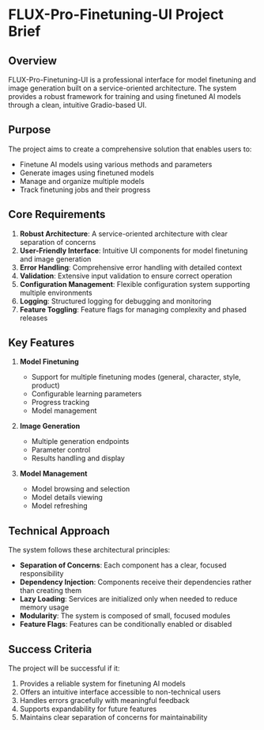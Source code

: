 # FLUX-Pro-Finetuning-UI Project Brief

## Overview

FLUX-Pro-Finetuning-UI is a professional interface for model finetuning and image generation built on a service-oriented architecture. The system provides a robust framework for training and using finetuned AI models through a clean, intuitive Gradio-based UI.

## Purpose

The project aims to create a comprehensive solution that enables users to:
- Finetune AI models using various methods and parameters
- Generate images using finetuned models
- Manage and organize multiple models
- Track finetuning jobs and their progress

## Core Requirements

1. **Robust Architecture**: A service-oriented architecture with clear separation of concerns
2. **User-Friendly Interface**: Intuitive UI components for model finetuning and image generation
3. **Error Handling**: Comprehensive error handling with detailed context
4. **Validation**: Extensive input validation to ensure correct operation
5. **Configuration Management**: Flexible configuration system supporting multiple environments
6. **Logging**: Structured logging for debugging and monitoring
7. **Feature Toggling**: Feature flags for managing complexity and phased releases

## Key Features

1. **Model Finetuning**
   - Support for multiple finetuning modes (general, character, style, product)
   - Configurable learning parameters
   - Progress tracking
   - Model management

2. **Image Generation**
   - Multiple generation endpoints
   - Parameter control
   - Results handling and display

3. **Model Management**
   - Model browsing and selection
   - Model details viewing
   - Model refreshing

## Technical Approach

The system follows these architectural principles:
- **Separation of Concerns**: Each component has a clear, focused responsibility
- **Dependency Injection**: Components receive their dependencies rather than creating them
- **Lazy Loading**: Services are initialized only when needed to reduce memory usage
- **Modularity**: The system is composed of small, focused modules
- **Feature Flags**: Features can be conditionally enabled or disabled

## Success Criteria

The project will be successful if it:
1. Provides a reliable system for finetuning AI models
2. Offers an intuitive interface accessible to non-technical users
3. Handles errors gracefully with meaningful feedback
4. Supports expandability for future features
5. Maintains clear separation of concerns for maintainability
